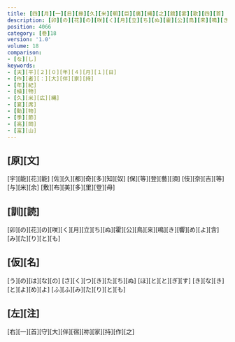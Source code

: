 ```yaml
---
title: [四][月][一][日][掾][久][米][朝][臣][廣][縄][之][舘][宴][歌][四][首]
description: [卯][の][花][の][咲][く][月][立][ち][ぬ][霍][公][鳥][来][鳴][き][響][め][よ][含][み][た][り][と][も]
position: 4066
category: [巻]18
version: '1.0'
volume: 18
comparison:
- [な][し]
keywords:
- [天][平][２][０][年][４][月][１][日]
- [作][者][：][大][伴][家][持]
- [年][紀]
- [植][物]
- [久][米][広][縄]
- [宴][席]
- [動][物]
- [季][節]
- [高][岡]
- [富][山]
---
```


## [原][文]

[宇][能][花][能] [佐][久][都][奇][多][知][奴] [保][等][登][藝][須] [伎][奈][吉][等][与][米][余] [敷][布][美][多][里][登][母]

## [訓][読]

[卯][の][花][の][咲][く][月][立][ち][ぬ][霍][公][鳥][来][鳴][き][響][め][よ][含][み][た][り][と][も]

## [仮][名]

[う][の][は][な][の] [さ][く][つ][き][た][ち][ぬ] [ほ][と][と][ぎ][す] [き][な][き][と][よ][め][よ] [ふ][ふ][み][た][り][と][も]

## [左][注]

[右][一][首][守][大][伴][宿][祢][家][持][作][之]
